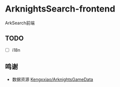 
 # ArknightsSearch-frontend
 
ArkSearch前端

 ## TODO

 - [ ] i18n

## 鸣谢
 
 - 数据资源 [Kengxxiao/ArknightsGameData](https://github.com/Kengxxiao/ArknightsGameData)
